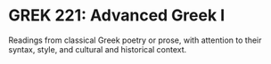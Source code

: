 # GREK 221: Advanced Greek I

Readings from classical Greek poetry or prose, with attention to their syntax, style, and cultural and historical context.